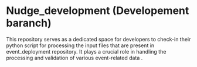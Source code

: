 # Nudge_development (Developement baranch)
This repository serves as a dedicated space for developers to check-in their python script for processing the input files that are present in event_deployment repository. It plays a crucial role in handling the processing and validation of various event-related data . 
